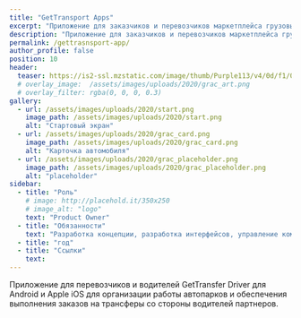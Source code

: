 ```yaml
---
title: "GetTransport Apps"
excerpt: "Приложение для заказчиков и перевозчиков маркетплейса грузовых перевозок"
description: "Приложение для заказчиков и перевозчиков маркетплейса грузовых перевозок"
permalink: /gettrasnsport-app/
author_profile: false
position: 10
header:
  teaser: https://is2-ssl.mzstatic.com/image/thumb/Purple113/v4/0d/f1/0d/0df10dd9-e011-0851-439c-5a5f6f119668/AppIcon-0-0-1x_U007emarketing-0-0-0-10-0-0-sRGB-0-0-0-GLES2_U002c0-512MB-85-220-0-0.png/230x0w.png
  # overlay_image:  /assets/images/uploads/2020/grac_art.png
  # overlay_filter: rgba(0, 0, 0, 0.3)
gallery:
  - url: /assets/images/uploads/2020/start.png
    image_path: /assets/images/uploads/2020/start.png
    alt: "Стартовый экран"
  - url: /assets/images/uploads/2020/grac_card.png
    image_path: /assets/images/uploads/2020/grac_card.png
    alt: "Карточка автомобиля"
  - url: /assets/images/uploads/2020/grac_placeholder.png
    image_path: /assets/images/uploads/2020/grac_placeholder.png
    alt: "placeholder"
sidebar:
  - title: "Роль"
    # image: http://placehold.it/350x250
    # image_alt: "logo"
    text: "Product Owner"
  - title: "Обязанности"
    text: "Разработка концепции, разработка интерфейсов, управление командой"
  - title: "год"
  - title: "Ссылки" 
    text: 
---
```



Приложение для перевозчиков и водителей GetTransfer Driver для Android и Apple iOS для организации работы автопарков и обеспечения выполнения заказов на трансферы со стороны водителей партнеров.